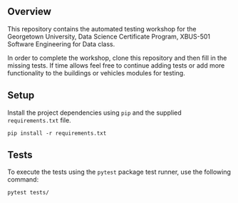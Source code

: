 Overview
--------

This repository contains the automated testing workshop for the Georgetown University, Data Science Certificate Program, XBUS-501 Software Engineering for Data class.

In order to complete the workshop, clone this repository and then fill in the missing tests.  If time allows feel free to continue adding tests or add more functionality to the buildings or vehicles modules for testing.

Setup
-----

Install the project dependencies using `pip` and the supplied `requirements.txt` file.

    pip install -r requirements.txt

Tests
-----

To execute the tests using the `pytest` package test runner, use the following command:

    pytest tests/

